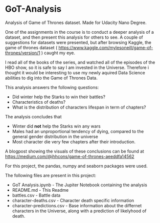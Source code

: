 # GoT-Analysis
Analysis of Game of Thrones dataset. Made for Udacity Nano Degree.

One of the assignments in the course is to conduct a deeper analysis of a dataset, and then present this analysis for others to see. A couple of suggestions for datasets were presented, but after browsing Kaggle, the game of thrones dataset ( https://www.kaggle.com/mylesoneill/game-of-thrones/version/1 ) caught my eye.

I read all of the books of the series, and watched all of the episodes of the HBO show, so it is safe to say I am invested in the Universe. Therefore i thought it would be interesting to use my newly aquired Data Science abilities to dig into the Game of Thrones Data.

This analysis answers the following questions:
* Did winter help the Starks to win their battles?
* Characteristics of deaths?
* What is the distribution of characters lifespan in term of chapters?

The analysis concludes that
* Winter did **not** help the Starks win any wars
* Males had an unproportional tendency of dying, compared to the general gender distribution in the universe
* Most character die very few chapters after their introduction.

A blogpost showing the visuals of these conclusions can be found at https://medium.com/@jhhcons/game-of-thrones-aeeddfa14562

For this project, the pandas, numpy and seaborn packages were used.

The following files are present in this project:
* GoT Analysis.ipynb - The Jupiter Notebook containing the analysis
* README.md - This Readme
* battles.csv - Battle data
* character-deaths.csv - Character death specific information
* character-predictions.csv - Base information about the differnet characters in the Universe, along with a prediction of likelyhood of death.
